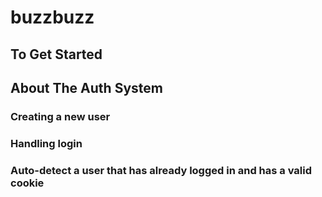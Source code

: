 # buzzbuzz


## To Get Started



## About The Auth System 



### Creating a new user 

### Handling login


### Auto-detect a user that has already logged in and has a valid cookie 
